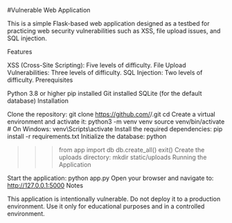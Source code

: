 
#Vulnerable Web Application 

This is a simple Flask-based web application designed as a testbed for practicing web security vulnerabilities such as XSS, file upload issues, and SQL injection.

Features

XSS (Cross-Site Scripting): Five levels of difficulty.
File Upload Vulnerabilities: Three levels of difficulty.
SQL Injection: Two levels of difficulty.
Prerequisites

Python 3.8 or higher
pip installed
Git installed
SQLite (for the default database)
Installation

Clone the repository:
git clone https://github.com/<your-username>/<your-repository>.git
cd <your-repository>
Create a virtual environment and activate it:
python3 -m venv venv
source venv/bin/activate   # On Windows: venv\\Scripts\\activate
Install the required dependencies:
pip install -r requirements.txt
Initialize the database:
python
>>> from app import db
>>> db.create_all()
>>> exit()
Create the uploads directory:
mkdir static/uploads
Running the Application

Start the application:
python app.py
Open your browser and navigate to:
http://127.0.0.1:5000
Notes

This application is intentionally vulnerable. Do not deploy it to a production environment.
Use it only for educational purposes and in a controlled environment.
